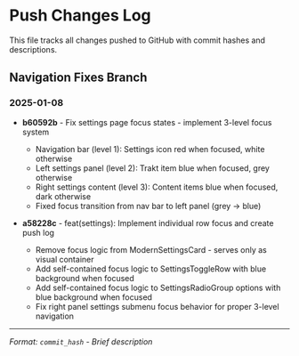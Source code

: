 # Push Changes Log

This file tracks all changes pushed to GitHub with commit hashes and descriptions.

## Navigation Fixes Branch

### 2025-01-08

- **b60592b** - Fix settings page focus states - implement 3-level focus system
    - Navigation bar (level 1): Settings icon red when focused, white otherwise
    - Left settings panel (level 2): Trakt item blue when focused, grey otherwise
    - Right settings content (level 3): Content items blue when focused, dark otherwise
    - Fixed focus transition from nav bar to left panel (grey → blue)

- **a58228c** - feat(settings): Implement individual row focus and create push log
  - Remove focus logic from ModernSettingsCard - serves only as visual container
  - Add self-contained focus logic to SettingsToggleRow with blue background when focused
  - Add self-contained focus logic to SettingsRadioGroup options with blue background when focused
  - Fix right panel settings submenu focus behavior for proper 3-level navigation

---

*Format: `commit_hash` - Brief description*